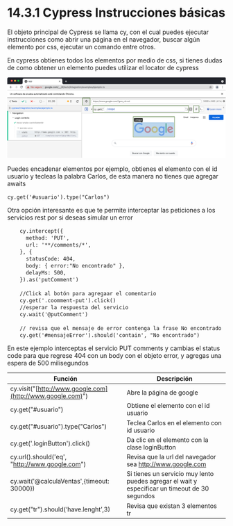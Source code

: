 # 14.3.1 Cypress Instrucciones básicas

El objeto principal de Cypress se llama cy, con el cual puedes ejecutar instrucciones como abrir una página en el navegador, buscar algún elemento por css, ejecutar un comando entre otros.

En cypress obtienes todos los elementos por medio de css, si tienes dudas de como obtener un elemento puedes utilizar el locator de cypress

![](<../../.gitbook/assets/image (611).png>)

Puedes encadenar elementos por ejemplo, obtienes el elemento con el id usuario y tecleas la palabra Carlos, de esta manera no tienes que agregar awaits

```
cy.get('#usuario').type("Carlos")
```

Otra opción interesante es que te permite interceptar las peticiones a los servicios rest por si deseas simular un error

```
    cy.intercept({
      method: 'PUT',
      url: '**/comments/*',
    }, {
      statusCode: 404,
      body: { error:"No encontrado" },
      delayMs: 500,
    }).as('putComment')
    
    //Click al botón para agregaar el comentario
    cy.get('.coomment-put').click()
    //esperar la respuesta del servicio
    cy.wait('@putComment')

    // revisa que el mensaje de error contenga la frase No encontrado
    cy.get('#mensajeError').should('contain', "No encontrado")
```

En este ejemplo interceptas el servicio PUT comments y cambias el status code para que regrese 404 con un body con el objeto error, y agregas una espera de 500 milisegundos

| Función                                                    | Descripción                                                                                    |
| ---------------------------------------------------------- | ---------------------------------------------------------------------------------------------- |
| cy.visit("[http://www.google.com](http://www.google.com)") | Abre la página de google                                                                       |
| cy.get("#usuario")                                         | Obtiene el elemento con el id usuario                                                          |
| cy.get("#usuario").type("Carlos")                          | Teclea Carlos en el elemento con id usuario                                                    |
| cy.get('.loginButton').click()                             | Da clic en el elemento con la clase loginButton                                                |
| cy.url().should('eq', "http://www.google.com")             | Revisa que la url del navegador sea http://www.google.com                                      |
| cy.wait('@calculaVentas',{timeout: 30000})                 | Si tienes un servicio muy lento puedes agregar el wait y especificar un timeout de 30 segundos |
| cy.get("tr").should(‘have.lenght’,3)                       | Revisa que existan 3 elementos tr                                                              |

